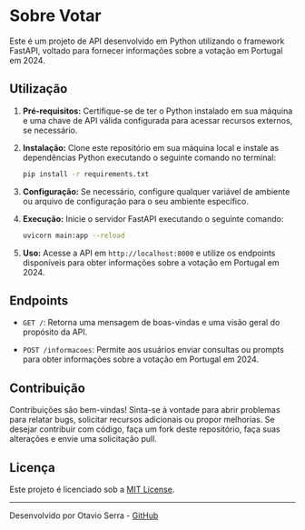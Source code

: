 # Sobre Votar

Este é um projeto de API desenvolvido em Python utilizando o framework FastAPI, voltado para fornecer informações sobre a votação em Portugal em 2024.

## Utilização

1. **Pré-requisitos:** Certifique-se de ter o Python instalado em sua máquina e uma chave de API válida configurada para acessar recursos externos, se necessário.

2. **Instalação:** Clone este repositório em sua máquina local e instale as dependências Python executando o seguinte comando no terminal:

   ```bash
   pip install -r requirements.txt
   ```

3. **Configuração:** Se necessário, configure qualquer variável de ambiente ou arquivo de configuração para o seu ambiente específico.

4. **Execução:** Inicie o servidor FastAPI executando o seguinte comando:

   ```bash
   uvicorn main:app --reload
   ```

5. **Uso:** Acesse a API em `http://localhost:8000` e utilize os endpoints disponíveis para obter informações sobre a votação em Portugal em 2024.

## Endpoints

- `GET /`: Retorna uma mensagem de boas-vindas e uma visão geral do propósito da API.

- `POST /informacoes`: Permite aos usuários enviar consultas ou prompts para obter informações sobre a votação em Portugal em 2024.

## Contribuição

Contribuições são bem-vindas! Sinta-se à vontade para abrir problemas para relatar bugs, solicitar recursos adicionais ou propor melhorias. Se desejar contribuir com código, faça um fork deste repositório, faça suas alterações e envie uma solicitação pull.

## Licença

Este projeto é licenciado sob a [MIT License](LICENSE).

---

Desenvolvido por Otavio Serra - [GitHub](https://github.com/olserra)
